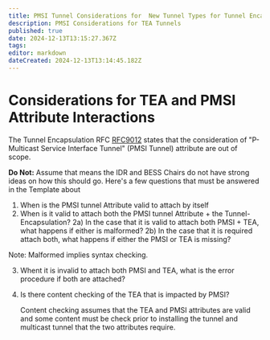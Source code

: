 ```yaml
---
title: PMSI Tunnel Considerations for  New Tunnel Types for Tunnel Encapsulation Attribute 
description: PMSI Considerations for TEA Tunnels 
published: true
date: 2024-12-13T13:15:27.367Z
tags: 
editor: markdown
dateCreated: 2024-12-13T13:14:45.182Z
---
```


# Considerations for TEA and PMSI Attribute Interactions  

The Tunnel Encapsulation RFC [RFC9012](https://datatracker.ietf.org/doc/rfc9012/) 
states that the consideration of  "P-Multicast Service Interface Tunnel" (PMSI Tunnel) attribute
are out of scope. 

**Do Not:** Assume that means the IDR and BESS Chairs do not have strong ideas on 
how this should go.  Here's a few questions that must be answered in the Template
about  

1) When is the PMSI tunnel Attribute valid to attach by itself 
2) When is it valid to attach both the PMSI tunnel Attribute + the Tunnel-Encapsulation? 
   2a) In the case that it is valid to attach both PMSI + TEA, 
       what happens if either is malformed? 
   2b) In the case that it is required attach both, what happens if either the PMSI or TEA is missing? 
  
  Note: Malformed implies syntax checking.  
   
3) Whent it is invalid to attach both PMSI and TEA, what is the error procedure if
     both are attached? 

4) Is there content checking of the TEA that is impacted by PMSI? 
   
   Content checking assumes that the TEA and PMSI attributes are valid 
   and some content must be check prior to installing the tunnel and 
   multicast tunnel that the two attributes require. 

 
 
